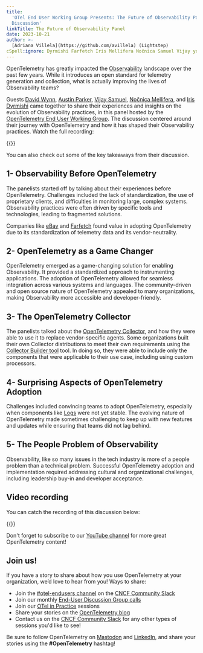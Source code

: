 ```yaml
---
title:
  'OTel End User Working Group Presents: The Future of Observability Panel
  Discussion'
linkTitle: The Future of Observability Panel
date: 2023-10-21
author: >-
  [Adriana Villela](https://github.com/avillela) (Lightstep)
cSpell:ignore: Dyrmishi Farfetch Iris Mellifera Nočnica Samuel Vijay youtube
---
```


OpenTelemetry has greatly impacted the
[Observability](/docs/concepts/observability-primer/) landscape over the past
few years. While it introduces an open standard for telemetry generation and
collection, what is actually improving the lives of Observability teams?

Guests [David Wynn](https://www.linkedin.com/in/davidbwynn/),
[Austin Parker](https://www.linkedin.com/in/austinlparker/),
[Vijay Samuel](https://www.linkedin.com/in/vjsamuel/),
[Nočnica Mellifera](https://www.linkedin.com/in/otel-mom/), and
[Iris Dyrmishi](https://www.linkedin.com/in/iris-dyrmishi-b15a9a164/) came
together to share their experiences and insights on the evolution of
Observability practices, in this panel hosted by the
[OpenTelemetry End User Working Group](/community/end-user/). The discussion
centered around their journey with OpenTelemetry and how it has shaped their
Observability practices. Watch the full recording:

{{<youtube zSeKL2-_sVg>}}

You can also check out some of the key takeaways from their discussion.

## 1- Observability Before OpenTelemetry

The panelists started off by talking about their experiences before
OpenTelemetry. Challenges included the lack of standardization, the use of
proprietary clients, and difficulties in monitoring large, complex systems.
Observability practices were often driven by specific tools and technologies,
leading to fragmented solutions.

Companies like [eBay](/blog/2022/why-and-how-ebay-pivoted-to-opentelemetry/) and
[Farfetch](/blog/2023/end-user-q-and-a-03/) found value in adopting
OpenTelemetry due to its standardization of telemetry data and its
vendor-neutrality.

## 2- OpenTelemetry as a Game Changer

OpenTelemetry emerged as a game-changing solution for enabling Observability. It
provided a standardized approach to instrumenting applications. The adoption of
OpenTelemetry allowed for seamless integration across various systems and
languages. The community-driven and open source nature of OpenTelemetry appealed
to many organizations, making Observability more accessible and
developer-friendly.

## 3- The OpenTelemetry Collector

The panelists talked about the [OpenTelemetry Collector](/docs/collector/), and
how they were able to use it to replace vendor-specific agents. Some
organizations built their own Collector distributions to meet their own
requirements using the
[Collector Builder tool](/docs/collector/custom-collector/) tool. In doing so,
they were able to include only the components that were applicable to their use
case, including using custom processors.

## 4- Surprising Aspects of OpenTelemetry Adoption

Challenges included convincing teams to adopt OpenTelemetry, especially when
components like [Logs](/docs/concepts/signals/logs/) were not yet stable. The
evolving nature of OpenTelemetry made sometimes challenging to keep up with new
features and updates while ensuring that teams did not lag behind.

## 5- The People Problem of Observability

Observability, like so many issues in the tech industry is more of a people
problem than a technical problem. Successful OpenTelemetry adoption and
implementation required addressing cultural and organizational challenges,
including leadership buy-in and developer acceptance.

## Video recording

You can catch the recording of this discussion below:

{{<youtube zSeKL2-_sVg>}}

Don't forget to subscribe to our
[YouTube channel](https://youtube.com/@otel-official) for more great
OpenTelemetry content!

## Join us!

If you have a story to share about how you use OpenTelemetry at your
organization, we’d love to hear from you! Ways to share:

- Join the [#otel-endusers channel](/community/end-user/slack-channel/) on the
  [CNCF Community Slack](https://communityinviter.com/apps/cloud-native/cncf)
- Join our monthly
  [End-User Discussion Group calls](/community/end-user/discussion-group/)
- Join our [OTel in Practice](/community/end-user/otel-in-practice/) sessions
- Share your stories on the
  [OpenTelemetry blog](https://github.com/open-telemetry/opentelemetry.io/blob/954103a7444d691db3967121f0f1cb194af1dccb/README.md#submitting-a-blog-post)
- Contact us on the
  [CNCF Community Slack](https://communityinviter.com/apps/cloud-native/cncf)
  for any other types of sessions you'd like to see!

Be sure to follow OpenTelemetry on
[Mastodon](https://fosstodon.org/@opentelemetry) and
[LinkedIn](https://www.linkedin.com/company/opentelemetry/), and share your
stories using the **#OpenTelemetry** hashtag!
